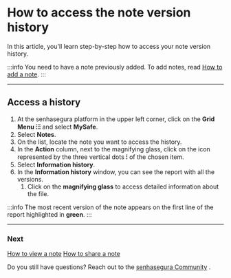 # How to access the note version history

In this article, you'll learn step-by-step how to access your note version history.

:::info
You need to have a note previously added. To add notes, read [How to add a note](/v3-32/docs/mysafe-notes-add).
:::
***

## Access a history

1. At the senhasegura platform in the upper left corner, click on the **Grid Menu ⁝⁝⁝** and select **MySafe**.
2. Select **Notes**.
3. On the list, locate the note you want to access the history.
4. In the **Action** column, next to the magnifying glass, click on the icon represented by the three vertical dots **⁝** of the chosen item.
5. Select **Information history**.
6. In the **Information history** window, you can see the report with all the versions.
    1. Click on the **magnifying glass** to access detailed information about the file.

:::info
The most recent version of the note appears on the first line of the report highlighted in **green**.
:::
***

### Next
[How to view a note](/v3-32/docs/mysafe-notes-view)
[How to share a note](/v3-32/docs/mysafe-notes-share)

Do you still have questions? Reach out to the [senhasegura Community](https://community.senhasegura.io/) .
